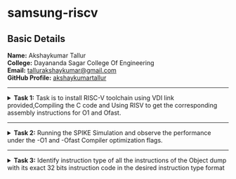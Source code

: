 <html lang="en">
<body>
<h1>samsung-riscv</h1>
<h2>Basic Details</h2>
<b>Name:</b> Akshaykumar Tallur
<br>
<b>College:</b> Dayananda Sagar College Of Engineering
<br>
<b>Email:</b> <a href="mailto:tallurakshaykumar@gmail.com">tallurakshaykumar@gmail.com</a>
<br>
<b>GitHub Profile:</b> <a href="https://github.com/akshaykumartallur">akshaykumartallur</a>
<hr>
<!-- Task 1 -->				  
<details>
<p><summary>
<b>Task 1:</b> Task is to install RISC-V toolchain using VDI link provided,Compiling the C code and Using RISV to get the         corresponding assembly instructions for O1 and Ofast.
</summary></p>
<b>1. Install Ubuntu 18.04 LTS on Oracle Virtual Machine Box and open VDI file provided</b>
<br><br>
<img src="https://github.com/akshaykumartallur/samsung-riscv/blob/main/Task%201/VM_box.png"  alt=Virtual     Machine>
<br><br>
<b>2. Compiling C code</b>
<br><br>
<pre><code>cd
gedit sum1ton.c
gcc sum1ton.c
./a.out</code></pre>
<pre>#include&ltstdio.h&gt
int main(){
		int i, sum=0, n=1000;
			for (i=1;i&lt;=n;++i){
				sum+=i;	}
		printf("Sum of Numbers from 1 to %d is %d\n",n,sum);
return 0;
	}</pre>
<br>
<img src="https://github.com/akshaykumartallur/samsung-riscv/blob/main/Task%201/C_code.png"  alt=C code>
<br><br>
<img src="https://github.com/akshaykumartallur/samsung-riscv/blob/main/Task%201/output_of_c_code.png"      alt=commands for c compilation>
<br><br>
<b>3. Object Dump and O1, Ofast Output</b>
<br><br>
<pre><code>
    cat sum1ton.c
    riscv64-unknown-elf-gcc -O1 -mabi=lp64 -march=rv64i -o sum1ton.o sum1ton.c
    ls -ltr sum1ton.o
</code></pre>
<br>
<img src="https://github.com/akshaykumartallur/samsung-riscv/blob/main/Task%201/assembly_commands.png"    alt=Commands >
<br><br>
<pre><code>riscv64-unknown-elf-objdump -d sum1ton.o |less</code></pre>
<br>
<img src="https://github.com/akshaykumartallur/samsung-riscv/blob/main/Task%201/objdump.png" alt=Object dump>
<br><br>
<b> For O1: The number of instructions were 15</b><br><br>
<img src="https://github.com/akshaykumartallur/samsung-riscv/blob/main/Task%201/O1_output.png" alt=O1 output>
<br><br>
<b>For Ofast: the number of instructions were 12</b><br><br>
<pre><code>riscv64-unknown-elf-gcc -Ofast -mabi=lp64 -march=rv64i -o sum1ton.o sum1ton.c</code></pre>
<br>
<img src="https://github.com/akshaykumartallur/samsung-riscv/blob/main/Task%201/Ofast_output.png"  alt=Ofast output>
<br><br>
</details>
<hr>  
<!--End of Task 1-->
<!-- Task 2 -->
<!-- Spike for Sum1ton -->				
<details>
<p><summary>
<b>Task 2:</b> Running the SPIKE Simulation and observe the performance under the -O1 and -Ofast Compiler optimization flags.
</summary></p>
<details>
<p><summary>1. Sum of Integers from 1 to n</summary></p>
<b>Debugging sum1ton.o for O1</b>
<pre><code>riscv64-unknown-elf-gcc -O1 -mabi=lp64 -march=rv64i -o sum1ton.o sum1ton.c
ls -ltr sum1ton.o
spike pk sum1ton.o
spike -d pk sum1ton.o</code></pre>
<b>O1 assembly output</b>
<pre>0000000000010184 &ltmain&gt:
   10184:       ff010113                addi    sp,sp,-16
   10188:       00113423                sd      ra,8(sp)
   1018c:       3e800793                li      a5,1000
   10190:       fff7879b                addiw   a5,a5,-1
   10194:       fe079ee3                bnez    a5,10190 &ltmain+0xc&gt
   10198:       0007a637                lui     a2,0x7a
   1019c:       31460613                addi    a2,a2,788 # 7a314 &lt;__BSS_END__+0x5710c&gt;
   101a0:       3e800593                li      a1,1000
   101a4:       00021537                lui     a0,0x21
   101a8:       19050513                addi    a0,a0,400 # 21190 &lt;__clzdi2+0x48&gt;
   101ac:       26c000ef                jal     ra,10418 &lt;printf&gt;
   101b0:       00000513                li      a0,0
   101b4:       00813083                ld      ra,8(sp)
   101b8:       01010113                addi    sp,sp,16
   101bc:       00008067                ret
</pre>
<p>15 instructions for O1</p>
<br>
<img src="https://github.com/akshaykumartallur/samsung-riscv/blob/main/Task%202/Spike_O1_sum1ton.png" alt=debugging O1>
<br><br>
<b>Debugging sum1ton.o for Ofast</b>
<pre><code>riscv64-unknown-elf-gcc -Ofast -mabi=lp64 -march=rv64i -o sum1ton.o sum1ton.c
spike pk sum1ton.o
spike -d pk sum1ton.o</code></pre>
<b>Ofast assembly output</b>
<pre>00000000000100b0 &ltmain&gt:
   100b0:       0007a637                lui     a2,0x7a
   100b4:       00021537                lui     a0,0x21
   100b8:       ff010113                addi    sp,sp,-16
   100bc:       31460613                addi    a2,a2,788 # 7a314 &lt;__BSS_END__+0x5710c&gt;
   100c0:       3e800593                li      a1,1000
   100c4:       18050513                addi    a0,a0,384 # 21180 &lt;__clzdi2+0x44&gt;
   100c8:       00113423                sd      ra,8(sp)
   100cc:       340000ef                jal     ra,1040c &lt;printf&gt;
   100d0:       00813083                ld      ra,8(sp)
   100d4:       00000513                li      a0,0
   100d8:       01010113                addi    sp,sp,16
   100dc:       00008067                ret
</pre>
<p>12 instructions for Ofast</p>
<br>
<img src="https://github.com/akshaykumartallur/samsung-riscv/blob/main/Task%202/Spike_Ofast_sum1ton.png" alt=debugging Ofast>
</details>	   
<!-- Spike for fact -->	   
<details>
<p><summary>2. Factorial of a Number</summary></p>
<b>Compiling Factorial C program</b>
<pre><code>gedit fact.c
gcc fact.c
./a.out</code></pre>
<pre>#inlcude&ltstdio.h&gt
int main(){
               int fact = 1;
               int i = 1;
               int n = 10;
                   while(i&lt;=n){
                       fact*=i;
                       ++i;
                       }
                printf("Factorial of %d is %d\n",n,fact);
        return 0;
                       }
</pre>
<img src="https://github.com/akshaykumartallur/samsung-riscv/blob/main/Task%202/Factorial%20Compilation.png", alt=Factorial Compilation>
<br><br>
<b>Debugging fact.o for O1</b>
<pre><code>riscv64-unknown-elf-gcc -O1 -mabi=lp64 -march=rv64i -o fact.o fact.c
spike pk fact.o
spike -d pk fact.o</code></pre>
<b>O1 assembly output</b>
<pre>0000000000010184 &ltmain&gt:
   10184:       fe010113                addi    sp,sp,-32
   10188:       00113c23                sd      ra,24(sp)
   1018c:       00813823                sd      s0,16(sp)
   10190:       00913423                sd      s1,8(sp)
   10194:       00100593                li      a1,1
   10198:       00100413                li      s0,1
   1019c:       00b00493                li      s1,11
   101a0:       00040513                mv      a0,s0
   101a4:       03c000ef                jal     ra,101e0 &lt;__muldi3&gt;
   101a8:       0005059b                sext.w  a1,a0
   101ac:       0014041b                addiw   s0,s0,1
   101b0:       fe9418e3                bne     s0,s1,101a0 &lt;main+0x1c&gt;
   101b4:       00058613                mv      a2,a1
   101b8:       00a00593                li      a1,10
   101bc:       00021537                lui     a0,0x21
   101c0:       1b050513                addi    a0,a0,432 # 211b0 <__clzdi2+0x48>
   101c4:       298000ef                jal     ra,1045c &lt;printf&gt;
   101c8:       00000513                li      a0,0
   101cc:       01813083                ld      ra,24(sp)
   101d0:       01013403                ld      s0,16(sp)
   101d4:       00813483                ld      s1,8(sp)
   101d8:       02010113                addi    sp,sp,32
   101dc:       00008067                ret
</pre>
<p>23 instructions for O1</p>
<br>
<img src="https://github.com/akshaykumartallur/samsung-riscv/blob/main/Task%202/Spike_O1_factorial.png",alt=Debug O1>
<br><br>
<b>Debugging fact.o for Ofast</b>
<pre><code>riscv64-unknown-elf-gcc -Ofast -mabi=lp64 -march=rv64i -o fact.o fact.c
spike pk fact.o
spike -d pk fact.o</code></pre>
<b>Ofast assembly output</b>  
<pre>00000000000100b0 &ltmain&gt:
   100b0:       00376637                lui     a2,0x376
   100b4:       00021537                lui     a0,0x21
   100b8:       ff010113                addi    sp,sp,-16
   100bc:       f0060613                addi    a2,a2,-256 # 375f00 &lt;__BSS_END__+0x352cf8&gt;
   100c0:       00a00593                li      a1,10
   100c4:       18050513                addi    a0,a0,384 # 21180 &lt;__clzdi2+0x44&gt;
   100c8:       00113423                sd      ra,8(sp)
   100cc:       340000ef                jal     ra,1040c &lt;printf&gt;
   100d0:       00813083                ld      ra,8(sp)
   100d4:       00000513                li      a0,0
   100d8:       01010113                addi    sp,sp,16
   100dc:       00008067                ret
</pre>
<p>12 instructions for Ofast</p>
<br>
<img src="https://github.com/akshaykumartallur/samsung-riscv/blob/main/Task%202/Spike_Ofast_factorial.png",alt=Ofast debug>
<br><br>
</details>
</details>
<hr>   
<!--End of Task 2-->
<!-- Task 3 -->   
<details>
	<summary>
		<b>Task 3:</b> Identify instruction type of all the instructions of the Object dump with its exact 32 bits instruction code in the desired instruction type format
	</summary>
<details>
	<p><summary>
		RISC-V Instruction Formats
	</summary></p>
<!-- Explaination -->
	
<h2>Instruction Types and Fields</h2>

<p> The RISC-V instructions are categorized into types based on their filed organization.Each type has specific fields like opcode,funct3,funct4,immediate values and register numbers. The types include:</p>

<b>&nbsp;&nbsp;&nbsp;&nbsp;&#183; R-Type:</b> Register Type <br>
<b>&nbsp;&nbsp;&nbsp;&nbsp;&#183; I-Type:</b> Immediate Type <br>
<b>&nbsp;&nbsp;&nbsp;&nbsp;&#183; S-Type:</b> Store Type <br>
<b>&nbsp;&nbsp;&nbsp;&nbsp;&#183; B-Type:</b> Branch Type <br>
<b>&nbsp;&nbsp;&nbsp;&nbsp;&#183; U-Type:</b> Upper Immediate Type <br>
<b>&nbsp;&nbsp;&nbsp;&nbsp;&#183; J-Type:</b> Jump Type <br>

<!-- R-Type -->

<h3>RISCV R-Type Instructions</h3>

<p>R-type instructions are used for operations that involve only registers. These instructions typically perform arithmetic, logical, and shift operations.</p>

<b>Format:</b><br>

<pre>
+----------------------------------------------------------------------------------------------------------------------------------+
  funct7[31:25](7-bits) | rs2[24:20](5-bits) | rs1[19:15](5-bits) | funct3[14:12](3-bits) | rd[11:7](5-bits) | opcode[6:0](7-bits)
+----------------------------------------------------------------------------------------------------------------------------------+
</pre>

<b>&nbsp;&nbsp;&nbsp;&nbsp;&#183; funct7:</b> Further specifies the operation.<br>
<b>&nbsp;&nbsp;&nbsp;&nbsp;&#183; rs2:</b> Second source register.<br>
<b>&nbsp;&nbsp;&nbsp;&nbsp;&#183; rs1:</b> First source register.<br>
<b>&nbsp;&nbsp;&nbsp;&nbsp;&#183; funct3:</b> Further specifies the operation.<br>
<b>&nbsp;&nbsp;&nbsp;&nbsp;&#183; rd:</b> Destination register.<br>
<b>&nbsp;&nbsp;&nbsp;&nbsp;&#183; opcode:</b> Specifies the operation.<br>

<!-- I-Type -->

<h3>RISCV I-Type Instructions</h3>

<p>I-Type instructions cover various operations, including immediate arithmetic, load operations, and certain control flow instructions.</p>

<b>Format:</b><br>

<pre>
+----------------------------------------------------------------------------------------------------------+
  imm[31:20](12-bits) | rs1[19:15](5-bits) | funct3[14:12](3-bits) | rd[11:7](5-bits) | opcode[6:0](7-bits)
+----------------------------------------------------------------------------------------------------------+
</pre>

<b>&nbsp;&nbsp;&nbsp;&nbsp;&#183; imm:</b> Immediate Value.<br>
<b>&nbsp;&nbsp;&nbsp;&nbsp;&#183; rs1:</b> First source register.<br>
<b>&nbsp;&nbsp;&nbsp;&nbsp;&#183; funct3:</b> Further specifies the operation.<br>
<b>&nbsp;&nbsp;&nbsp;&nbsp;&#183; rd:</b> Destination register.<br>
<b>&nbsp;&nbsp;&nbsp;&nbsp;&#183; opcode:</b> Specifies the operation.<br>

<!-- S-Type -->

<h3>RISCV S-Type Instructions</h3>

<p>S-type instructions are essential for accessing and manipulating data in memory.Used to store data from a register to memory.</p>

<b>Format:</b><br>

<pre>
+--------------------------------------------------------------------------------------------------------------------------------------------+
  imm[31:25](11:5)(7-bits) | rs2[24:20](5-bits) | rs1[19:15](5-bits) | funct3[14:12](3-bits) | imm[11:7](4:0)(5-bits) | opcode[6:0](7-bits)
+--------------------------------------------------------------------------------------------------------------------------------------------+
</pre>

<b>&nbsp;&nbsp;&nbsp;&nbsp;&#183; imm:</b> Immediate Value( split into imm[11:5] and imm[4:0]).<br>
<b>&nbsp;&nbsp;&nbsp;&nbsp;&#183; rs2:</b> Second source register.<br>
<b>&nbsp;&nbsp;&nbsp;&nbsp;&#183; rs1:</b> First source register.<br>
<b>&nbsp;&nbsp;&nbsp;&nbsp;&#183; funct3:</b> Further specifies the operation.<br>
<b>&nbsp;&nbsp;&nbsp;&nbsp;&#183; opcode:</b> Specifies the operation.<br>

<!-- B-Type -->
      
<h3>RISCV B-Type Instructions</h3>

<p>B-type instructions are crucial for implementing control flow in programs, enabling conditional execution of code blocks.Used for conditional branches, which alter the program flow based on a comparison of register values.</p>

<b>Format:</b><br>

<pre>
+---------------------------------------------------------------------------------------------------------------------------------------------------------------------------------------+
  imm[31](12)(1-bit) | imm[30:25](10:5)(6-bits) | rs2[24:20](5-bits) | rs1[19:15](5-bits) | funct3[14:12](3-bits) | imm[11:8](4:1)(4-bits) | imm[7](11)(1-bit) | opcode[6:0](7-bits)
+---------------------------------------------------------------------------------------------------------------------------------------------------------------------------------------+
</pre>

<b>&nbsp;&nbsp;&nbsp;&nbsp;&#183; imm:</b> Immediate Value( split into imm[12], imm[10:5], imm[4:1] and imm[11]).<br>
<b>&nbsp;&nbsp;&nbsp;&nbsp;&#183; rs2:</b> Second source register.<br>
<b>&nbsp;&nbsp;&nbsp;&nbsp;&#183; rs1:</b> First source register.<br>
<b>&nbsp;&nbsp;&nbsp;&nbsp;&#183; funct3:</b> Further specifies the operation.<br>
<b>&nbsp;&nbsp;&nbsp;&nbsp;&#183; opcode:</b> Specifies the operation.<br>

<!-- U-Type -->

<h3>RISCV U-Type Instructions</h3>

<p>U-Type instructions are used for operations like loading upper immediate (LUI) and adding upper immediate to PC (AUIPC).</p>

<b>Format:</b><br>

<pre>
+----------------------------------------------------------------------------------------------------------+
                  imm[31:12](20-bits)                |    rd[11:7](5-bits)      |     opcode[6:0](7-bits)
+----------------------------------------------------------------------------------------------------------+
</pre>

<b>&nbsp;&nbsp;&nbsp;&nbsp;&#183; imm:</b> Upper 20 bits of the immediate value.<br>
<b>&nbsp;&nbsp;&nbsp;&nbsp;&#183; rd:</b> Destination register.<br>
<b>&nbsp;&nbsp;&nbsp;&nbsp;&#183; opcode:</b> Specifies the operation.<br>

<!-- J-Type -->
      
<h3>RISCV J-Type Instructions</h3>

<p>J-type instructions in RISC-V are primarily used for unconditional jumps to specific target addresses within the program.They play a crucial role in controlling the flow of execution by transferring control to a different part of the code.</p>

<b>Format:</b><br>

<pre>
+---------------------------------------------------------------------------------------------------------------------------------------------------------------------------------------+
  imm[31](20)(1-bit) | imm[30:21](10:1)(10-bits) | imm[20](11)(1-bit) | imm[19:12](19:12)(8-bits) | rd[11:7](5-bits) | opcode[6:0](7-bits)
+---------------------------------------------------------------------------------------------------------------------------------------------------------------------------------------+
</pre>

<b>&nbsp;&nbsp;&nbsp;&nbsp;&#183; imm:</b> Immediate Value( split into imm[20], imm[10:1], imm[11] and imm[19:12]).<br>
<b>&nbsp;&nbsp;&nbsp;&nbsp;&#183; rd:</b> Destination register.<br>
<b>&nbsp;&nbsp;&nbsp;&nbsp;&#183; opcode:</b> Specifies the operation.<br>
</details>
<!-- Machine Codes -->
<details>
	     <p><summary>
		     Machine Codes for Different Instructions
	     </summary></p>
<h3>Machine Codes:</h3>

<pre>0000000000010184 &ltmain&gt:
   10184:       fe010113                addi    sp,sp,-32
   10188:       00113c23                sd      ra,24(sp)
   1018c:       00813823                sd      s0,16(sp)
   10190:       00913423                sd      s1,8(sp)
   10194:       00100593                li      a1,1
   10198:       00100413                li      s0,1
   1019c:       00b00493                li      s1,11
   101a0:       00040513                mv      a0,s0
   101a4:       03c000ef                jal     ra,101e0 &lt;__muldi3&gt;
   101a8:       0005059b                sext.w  a1,a0
   101ac:       0014041b                addiw   s0,s0,1
   101b0:       fe9418e3                bne     s0,s1,101a0 &lt;main+0x1c&gt;
   101b4:       00058613                mv      a2,a1
   101b8:       00a00593                li      a1,10
   101bc:       00021537                lui     a0,0x21
   101c0:       1b050513                addi    a0,a0,432 # 211b0 <__clzdi2+0x48>
   101c4:       298000ef                jal     ra,1045c &lt;printf&gt;
   101c8:       00000513                li      a0,0
   101cc:       01813083                ld      ra,24(sp)
   101d0:       01013403                ld      s0,16(sp)
   101d4:       00813483                ld      s1,8(sp)
   101d8:       02010113                addi    sp,sp,32
   101dc:       00008067                ret
</pre>

<!-- 1 -->

<h3>1. Machine code for <code>addi sp, sp, -32</code></h3>
	<b>&nbsp;&nbsp;Instruction: </b><code>addi sp, sp, -32</code>  <br><br>
	<b>&nbsp;&nbsp;&nbsp;&nbsp;&#183; Opcode: </b>0010011(7 bits) <br>
	<b>&nbsp;&nbsp;&nbsp;&nbsp;&#183; Immediate: </b>-32 (12 bits,two's complement) <br>
	<b>&nbsp;&nbsp;&nbsp;&nbsp;&#183; Source Register(rs1): </b>sp(x2,5 bits) <br>
	<b>&nbsp;&nbsp;&nbsp;&nbsp;&#183; Destination Register(rd): </b>sp(x2,5 bits) <br>
	<b>&nbsp;&nbsp;&nbsp;&nbsp;&#183; Function(funct3): </b>000(3 bits) <br><br>
<b>Breakdown:</b><br><br>
	<b>&nbsp;&nbsp;&nbsp;&nbsp;&#183; Immediate(-32):</b><code>111111100000</code> <br>
	<b>&nbsp;&nbsp;&nbsp;&nbsp;&#183; rs1(sp=x2): </b><code>00010</code> <br>
	<b>&nbsp;&nbsp;&nbsp;&nbsp;&#183; funct3: </b><code>000</code> <br>
	<b>&nbsp;&nbsp;&nbsp;&nbsp;&#183; rd(sp=x2): </b><code>00010</code> <br>
	<b>&nbsp;&nbsp;&nbsp;&nbsp;&#183; Opcode: </b><code>0010011</code> <br><br>
<pre><code>10184:       fe010113          addi  sp, sp, -32</code></pre>
	   
<table>
	<tr>
		<th>Immediate (12 bits)</th>
		<th>rs1 (5 bits)</th>
		<th>funct3 (3 bits)</th>
		<th>rd (5 bits)</th>
		<th>Opcode (7 bits)</th>
	</tr>
	<tr>
		<td>111111100000</td>
		<td>00010</td>
		<td>000</td>
		<td>00010</td>
		<td>0010011</td>
	</tr>
</table>

<!-- 2 -->

<h3>2. Machine code for <code>sd ra, 24(sp)</code></h3>
	<b>&nbsp;&nbsp;Instruction: </b><code>sd ra, 24(sp)</code>  <br><br>
	<b>&nbsp;&nbsp;&nbsp;&nbsp;&#183; Opcode: </b>0100011(7 bits) <br>
	<b>&nbsp;&nbsp;&nbsp;&nbsp;&#183; Immediate: </b>24 (12 bits ) <br>
	<b>&nbsp;&nbsp;&nbsp;&nbsp;&#183; Source Register(rs1): </b>sp(x2,5 bits) <br>
	<b>&nbsp;&nbsp;&nbsp;&nbsp;&#183; Destination Register(rd): </b>sp(x2,5 bits) <br>
	<b>&nbsp;&nbsp;&nbsp;&nbsp;&#183; Function(funct3): </b>000(3 bits) <br><br>
<b>Breakdown:</b><br><br>
	<b>&nbsp;&nbsp;&nbsp;&nbsp;&#183; Immediate(-32):</b><code>111111100000</code> <br>
	<b>&nbsp;&nbsp;&nbsp;&nbsp;&#183; rs1(sp=x2): </b><code>00010</code> <br>
	<b>&nbsp;&nbsp;&nbsp;&nbsp;&#183; funct3: </b><code>000</code> <br>
	<b>&nbsp;&nbsp;&nbsp;&nbsp;&#183; rd(sp=x2): </b><code>00010</code> <br>
	<b>&nbsp;&nbsp;&nbsp;&nbsp;&#183; Opcode: </b><code>0010011</code> <br><br>
<pre><code>10184:       fe010113                addi    sp,sp,-32</code></pre>
	   
<table>
	<tr>
		<th>Immediate (12 bits)</th>
		<th>rs1 (5 bits)</th>
		<th>funct3 (3 bits)</th>
		<th>rd (5 bits)</th>
		<th>Opcode (7 bits)</th>
	</tr>
	<tr>
		<td>111111100000</td>
		<td>00010</td>
		<td>000</td>
		<td>00010</td>
		<td>0010011</td>
	</tr>
</table>




</details>
</details>
</body>
</html>
